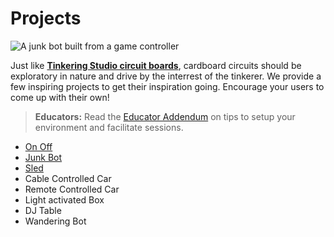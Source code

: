 # Projects

![A junk bot built from a game controller](/assets/gamecontrollerbot.gif)

Just like **[Tinkering Studio circuit boards](https://www.exploratorium.edu/sites/default/files/tinkering/files/Instructions/circuit_boards.pdf)**,
cardboard circuits should be exploratory in nature and drive by the interrest of the tinkerer. We provide a few inspiring projects to get their inspiration going. Encourage your users to come up with their own!

> **Educators:** Read the [Educator Addendum](https://www.exploratorium.edu/sites/default/files/tinkering/files/Instructions/circuit_boards.pdf) on tips to setup your environment and facilitate sessions.

* [On Off](/projects/on-off)
* [Junk Bot](/projects/junk-bot)
* [Sled](/projects/sled)
* Cable Controlled Car
* Remote Controlled Car
* Light activated Box
* DJ Table
* Wandering Bot
